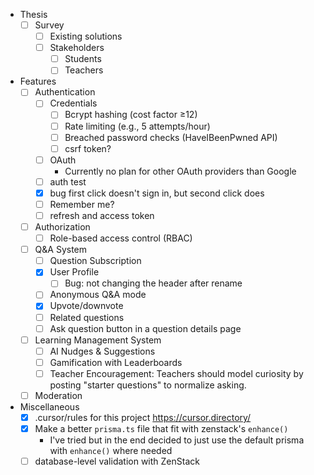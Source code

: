 - Thesis
    - [ ] Survey
        - [ ] Existing solutions
        - [ ] Stakeholders  
            - [ ] Students
            - [ ] Teachers
- Features
    - [ ] Authentication
        - [ ] Credentials
            - [ ] Bcrypt hashing (cost factor ≥12)
            - [ ] Rate limiting (e.g., 5 attempts/hour)
            - [ ] Breached password checks (HaveIBeenPwned API)
            - [ ] csrf token?
        - [ ] OAuth
            - Currently no plan for other OAuth providers than Google
        - [ ] auth test
        - [x] bug first click doesn't sign in, but second click does
        - [ ] Remember me?
        - [ ] refresh and access token
    - [ ] Authorization
        - [ ] Role-based access control (RBAC)
    - [ ] Q&A System
        - [ ] Question Subscription
        - [x] User Profile
            - [ ] Bug: not changing the header after rename
        - [ ] Anonymous Q&A mode
        - [x] Upvote/downvote
        - [ ] Related questions
        - [ ] Ask question button in a question details page
    - [ ] Learning Management System
        - [ ] AI Nudges & Suggestions
        - [ ] Gamification with Leaderboards
        - [ ] Teacher Encouragement: Teachers should model curiosity by posting "starter questions" to normalize asking.
    - [ ] Moderation

- Miscellaneous
    - [x] .cursor/rules for this project https://cursor.directory/
    - [x] Make a better `prisma.ts` file that fit with zenstack's `enhance()`
        - I've tried but in the end decided to just use the default prisma with `enhance()` where needed
    - [ ] database-level validation with ZenStack

